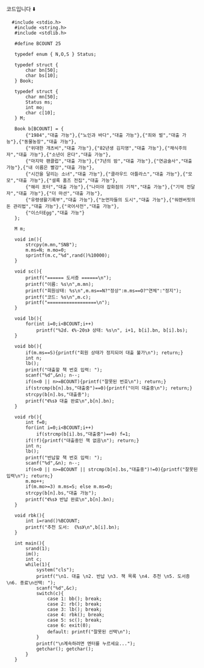 코드입니다 ⬇️


      #include <stdio.h>
       #include <string.h>
       #include <stdlib.h>
       
       #define BCOUNT 25
       
       typedef enum { N,O,S } Status;
       
       typedef struct {
           char bn[50];
           char bs[10];
       } Book;
       
       typedef struct {
           char mn[50];
           Status ms;
           int mo;
           char c[10];
       } M;
       
       Book b[BCOUNT] = {
           {"1984","대출 가능"},{"노인과 바다","대출 가능"},{"죄와 벌","대출 가능"},{"동물농장","대출 가능"},
           {"위대한 개츠비","대출 가능"},{"82년생 김지영","대출 가능"},{"채식주의자","대출 가능"},{"소년이 온다","대출 가능"},
           {"마지막 팬클럽","대출 가능"},{"7년의 밤","대출 가능"},{"연금술사","대출 가능"},{"내 이름은 빨강","대출 가능"},
           {"시간을 달리는 소녀","대출 가능"},{"클라우드 아틀라스","대출 가능"},{"모모","대출 가능"},{"셜록 홈즈 전집","대출 가능"},
           {"해리 포터","대출 가능"},{"나미야 잡화점의 기적","대출 가능"},{"기억 전달자","대출 가능"},{"더 마션","대출 가능"},
           {"유령생활기록부","대출 가능"},{"눈먼자들의 도시","대출 가능"},{"워렌버핏의 돈 관리법","대출 가능"},{"국어사전","대출 가능"},
           {"이스터Egg","대출 가능"}
       };
       
       M m;
       
       void im(){
           strcpy(m.mn,"SNB");
           m.ms=N; m.mo=0;
           sprintf(m.c,"%d",rand()%10000);
       }
       
       void sc(){
           printf("====== 도서증 ======\n");
           printf("이름: %s\n",m.mn);
           printf("회원상태: %s\n",m.ms==N?"정상":m.ms==O?"연체":"정지");
           printf("코드: %s\n",m.c);
           printf("==================\n");
       }
       
       void lb(){
           for(int i=0;i<BCOUNT;i++)
               printf("%2d. 《%-20s》 상태: %s\n", i+1, b[i].bn, b[i].bs);
       }
       
       void bb(){
           if(m.ms==S){printf("회원 상태가 정지되어 대출 불가\n"); return;}
           int n;
           lb();
           printf("대출할 책 번호 입력: ");
           scanf("%d",&n); n--;
           if(n<0 || n>=BCOUNT){printf("잘못된 번호\n"); return;}
           if(strcmp(b[n].bs,"대출중")==0){printf("이미 대출중\n"); return;}
           strcpy(b[n].bs,"대출중");
           printf("《%s》 대출 완료\n",b[n].bn);
       }
       
       void rb(){
           int f=0;
           for(int i=0;i<BCOUNT;i++)
               if(strcmp(b[i].bs,"대출중")==0) f=1;
           if(!f){printf("대출중인 책 없음\n"); return;}
           int n;
           lb();
           printf("반납할 책 번호 입력: ");
           scanf("%d",&n); n--;
           if(n<0 || n>=BCOUNT || strcmp(b[n].bs,"대출중")!=0){printf("잘못된 입력\n"); return;}
           m.mo++;
           if(m.mo>=3) m.ms=S; else m.ms=O;
           strcpy(b[n].bs,"대출 가능");
           printf("《%s》 반납 완료\n",b[n].bn);
       }
       
       void rbk(){
           int i=rand()%BCOUNT;
           printf("추천 도서: 《%s》\n",b[i].bn);
       }
       
       int main(){
           srand(1);
           im();
           int c;
           while(1){
               system("cls");
               printf("\n1. 대출 \n2. 반납 \n3. 책 목록 \n4. 추천 \n5. 도서증 \n6. 종료\n선택: ");
               scanf("%d",&c);
               switch(c){
                   case 1: bb(); break;
                   case 2: rb(); break;
                   case 3: lb(); break;
                   case 4: rbk(); break;
                   case 5: sc(); break;
                   case 6: exit(0);
                   default: printf("잘못된 선택\n");
               }
               printf("\n계속하려면 엔터를 누르세요...");
               getchar(); getchar();
           }
       }



